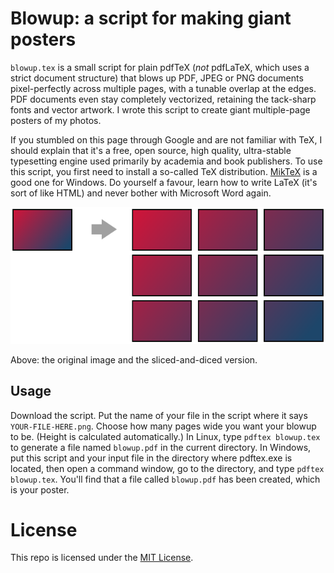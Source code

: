 # Blowup: a script for making giant posters

`blowup.tex` is a small script for plain pdfTeX (*not* pdfLaTeX, which uses a
strict document structure) that blows up PDF, JPEG or PNG documents
pixel-perfectly across multiple pages, with a tunable overlap at the edges. PDF
documents even stay completely vectorized, retaining the tack-sharp fonts and
vector artwork. I wrote this script to create giant multiple-page posters of my
photos.

If you stumbled on this page through Google and are not familiar with TeX, I
should explain that it's a free, open source, high quality, ultra-stable
typesetting engine used primarily by academia and book publishers. To use this
script, you first need to install a so-called TeX distribution.
[MikTeX](http://www.miktex.org) is a good one for Windows. Do yourself a
favour, learn how to write LaTeX (it's sort of like HTML) and never bother with
Microsoft Word again.

![Original image and blown up version](blowup.svg "Original and blowup")

Above: the original image and the sliced-and-diced version.

## Usage

Download the script. Put the name of your file in the script where it says
`YOUR-FILE-HERE.png`. Choose how many pages wide you want your blowup to be.
(Height is calculated automatically.) In Linux, type `pdftex blowup.tex` to
generate a file named `blowup.pdf` in the current directory. In Windows, put
this script and your input file in the directory where pdftex.exe is located,
then open a command window, go to the directory, and type `pdftex blowup.tex`.
You'll find that a file called `blowup.pdf` has been created, which is your
poster.

# License

This repo is licensed under the [MIT License](https://opensource.org/licenses/MIT).
